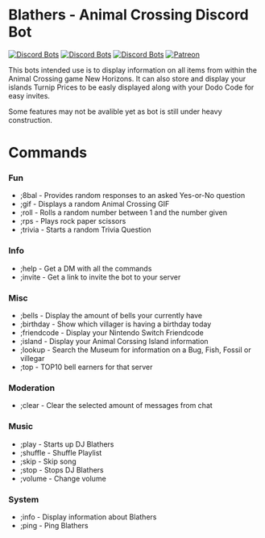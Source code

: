 # Blathers - Animal Crossing Discord Bot
[![Discord Bots](https://top.gg/api/widget/status/598007871720128544.svg)](https://top.gg/bot/598007871720128544) [![Discord Bots](https://top.gg/api/widget/servers/598007871720128544.svg?noavatar=true)](https://top.gg/bot/598007871720128544) [![Discord Bots](https://top.gg/api/widget/upvotes/598007871720128544.svg?noavatar=true)](https://top.gg/bot/598007871720128544) [![Patreon](https://img.shields.io/badge/Patreon-Support-orange.svg)](https://www.patreon.com/bePatron?u=68610)

This bots intended use is to display information on all items from within the Animal Crossing game New Horizons.
It can also store and display your islands Turnip Prices to be easly displayed along with your Dodo Code for easy invites.

Some features may not be avalible yet as bot is still under heavy construction.
# Commands

### Fun

* ;8bal - Provides random responses to an asked Yes-or-No question
* ;gif - Displays a random Animal Crossing GIF
* ;roll - Rolls a random number between 1 and the number given
* ;rps - Plays rock paper scissors
* ;trivia - Starts a random Trivia Question

### Info

* ;help - Get a DM with all the commands
* ;invite - Get a link to invite the bot to your server

### Misc

* ;bells - Display the amount of bells your currently have
* ;birthday - Show which villager is having a birthday today
* ;friendcode - Display your Nintendo Switch Friendcode
* ;island - Display your Animal Corssing Island information
* ;lookup - Search the Museum for information on a Bug, Fish, Fossil or villegar
* ;top - TOP10 bell earners for that server

### Moderation

* ;clear - Clear the selected amount of messages from chat

### Music

* ;play - Starts up DJ Blathers
* ;shuffle - Shuffle Playlist
* ;skip - Skip song
* ;stop - Stops DJ Blathers
* ;volume - Change volume

### System

* ;info - Display information about Blathers
* ;ping - Ping Blathers

